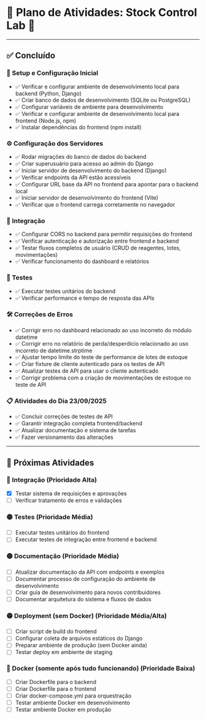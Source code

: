 # 🎯 Plano de Atividades: Stock Control Lab 🎯

---

## ✅ Concluído

### 🚀 Setup e Configuração Inicial
- ✅ Verificar e configurar ambiente de desenvolvimento local para backend (Python, Django)
- ✅ Criar banco de dados de desenvolvimento (SQLite ou PostgreSQL)
- ✅ Configurar variáveis de ambiente para desenvolvimento
- ✅ Verificar e configurar ambiente de desenvolvimento local para frontend (Node.js, npm)
- ✅ Instalar dependências do frontend (npm install)

### ⚙️ Configuração dos Servidores
- ✅ Rodar migrações do banco de dados do backend
- ✅ Criar superusuário para acesso ao admin do Django
- ✅ Iniciar servidor de desenvolvimento do backend (Django)
- ✅ Verificar endpoints da API estão acessíveis
- ✅ Configurar URL base da API no frontend para apontar para o backend local
- ✅ Iniciar servidor de desenvolvimento do frontend (Vite)
- ✅ Verificar que o frontend carrega corretamente no navegador

### 🔗 Integração
- ✅ Configurar CORS no backend para permitir requisições do frontend
- ✅ Verificar autenticação e autorização entre frontend e backend
- ✅ Testar fluxos completos de usuário (CRUD de reagentes, lotes, movimentações)
- ✅ Verificar funcionamento do dashboard e relatórios

### 🧪 Testes
- ✅ Executar testes unitários do backend
- ✅ Verificar performance e tempo de resposta das APIs

### 🛠️ Correções de Erros
- ✅ Corrigir erro no dashboard relacionado ao uso incorreto do módulo datetime
- ✅ Corrigir erro no relatório de perda/desperdício relacionado ao uso incorreto de datetime.strptime
- ✅ Ajustar tempo limite do teste de performance de lotes de estoque
- ✅ Criar fixture de cliente autenticado para os testes de API
- ✅ Atualizar testes de API para usar o cliente autenticado
- ✅ Corrigir problema com a criação de movimentações de estoque no teste de API

### 📋 Atividades do Dia 23/09/2025
- ✅ Concluir correções de testes de API
- ✅ Garantir integração completa frontend/backend
- ✅ Atualizar documentação e sistema de tarefas
- ✅ Fazer versionamento das alterações

---

## 📝 Próximas Atividades

### 🔴 Integração (Prioridade Alta)
- [x] Testar sistema de requisições e aprovações
- [ ] Verificar tratamento de erros e validações

### 🟡 Testes (Prioridade Média)
- [ ] Executar testes unitários do frontend
- [ ] Executar testes de integração entre frontend e backend

### 🟡 Documentação (Prioridade Média)
- [ ] Atualizar documentação da API com endpoints e exemplos
- [ ] Documentar processo de configuração do ambiente de desenvolvimento
- [ ] Criar guia de desenvolvimento para novos contribuidores
- [ ] Documentar arquitetura do sistema e fluxos de dados

### 🟡 Deployment (sem Docker) (Prioridade Média/Alta)
- [ ] Criar script de build do frontend
- [ ] Configurar coleta de arquivos estáticos do Django
- [ ] Preparar ambiente de produção (sem Docker ainda)
- [ ] Testar deploy em ambiente de staging

### 🔵 Docker (somente após tudo funcionando) (Prioridade Baixa)
- [ ] Criar Dockerfile para o backend
- [ ] Criar Dockerfile para o frontend
- [ ] Criar docker-compose.yml para orquestração
- [ ] Testar ambiente Docker em desenvolvimento
- [ ] Testar ambiente Docker em produção
